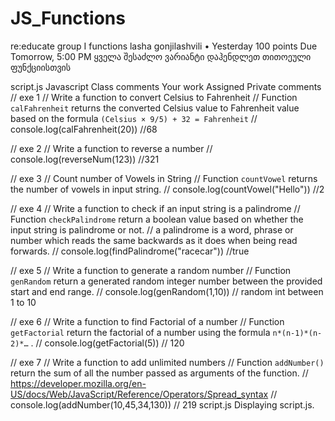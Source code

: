 # JS_Functions

re:educate group I
functions
lasha gonjilashvili
•
Yesterday
100 points
Due Tomorrow, 5:00 PM
ყველა შესაძლო ვარიანტი დაჰენდლეთ თითოეული ფუნქციისთვის

script.js
Javascript
Class comments
Your work
Assigned
Private comments
// exe 1
// Write a function to convert Celsius to Fahrenheit
// Function `calFahrenheit` returns the converted Celsius value to Fahrenheit value based on the formula `(Celsius × 9/5) + 32 = Fahrenheit`
// console.log(calFahrenheit(20)) //68

// exe 2
// Write a function to reverse a number
// console.log(reverseNum(123)) //321

// exe 3
// Count number of Vowels in String
// Function `countVowel` returns the number of vowels in input string.
// console.log(countVowel("Hello")) //2

// exe 4
// Write a function to check if an input string is a palindrome
// Function `checkPalindrome` return a boolean value based on whether the input string is palindrome or not.
// a palindrome is a word, phrase or number which reads the same backwards as it does when being read forwards.
// console.log(findPalindrome("racecar")) //true

// exe 5
// Write a function to generate a random number
// Function `genRandom` return a generated random integer number between the provided start and end range.
// console.log(genRandom(1,10)) // random int between 1 to 10

// exe 6
// Write a function to find Factorial of a number
// Function `getFactorial` return the factorial of a number using the formula `n*(n-1)*(n-2)*…` .
// console.log(getFactorial(5)) // 120

// exe 7
// Write a function to add unlimited numbers
// Function `addNumber()` return the sum of all the number passed as arguments of the function.
// https://developer.mozilla.org/en-US/docs/Web/JavaScript/Reference/Operators/Spread_syntax
// console.log(addNumber(10,45,34,130)) // 219
script.js
Displaying script.js.

